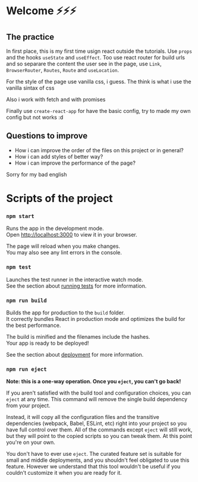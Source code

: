 # Welcome ⚡⚡⚡
## The practice
In first place, this is my first time usign react outside the tutorials.  Use `props` and the hooks `useState` and `useEffect`. Too use react router for build urls and so separare the content the user see in the page, use `Link`, `BrowserRouter`, `Routes`, `Route` and `useLocation`.

For the style of the page use vanilla css,  i guess. The think is what i use the vanilla sintax of css

Also i work with fetch and with promises 

Finally use `create-react-app` for have the basic config, try to made my own config but not works :d

## Questions to improve
- How i can improve the order of the files on this project or in general? 
- How i can add styles of better way?
- How i can improve the performance of the page?



Sorry for my bad english

# Scripts of the project

### `npm start`

Runs the app in the development mode.\
Open [http://localhost:3000](http://localhost:3000) to view it in your browser.

The page will reload when you make changes.\
You may also see any lint errors in the console.

### `npm test`

Launches the test runner in the interactive watch mode.\
See the section about [running tests](https://facebook.github.io/create-react-app/docs/running-tests) for more information.

### `npm run build`

Builds the app for production to the `build` folder.\
It correctly bundles React in production mode and optimizes the build for the best performance.

The build is minified and the filenames include the hashes.\
Your app is ready to be deployed!

See the section about [deployment](https://facebook.github.io/create-react-app/docs/deployment) for more information.

### `npm run eject`

**Note: this is a one-way operation. Once you `eject`, you can't go back!**

If you aren't satisfied with the build tool and configuration choices, you can `eject` at any time. This command will remove the single build dependency from your project.

Instead, it will copy all the configuration files and the transitive dependencies (webpack, Babel, ESLint, etc) right into your project so you have full control over them. All of the commands except `eject` will still work, but they will point to the copied scripts so you can tweak them. At this point you're on your own.

You don't have to ever use `eject`. The curated feature set is suitable for small and middle deployments, and you shouldn't feel obligated to use this feature. However we understand that this tool wouldn't be useful if you couldn't customize it when you are ready for it.
